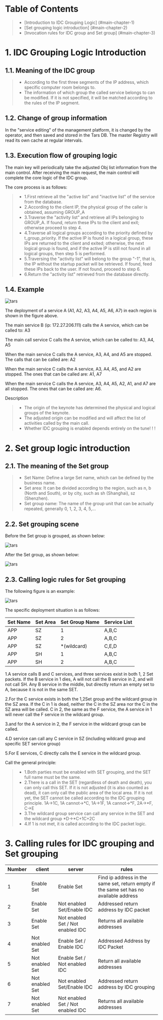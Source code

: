 # Table of Contents
> * [Introduction to IDC Grouping Logic] (#main-chapter-1)
> * [Set grouping logic introduction] (#main-chapter-2)
> * [Invocation rules for IDC group and Set group] (#main-chapter-3)

# 1. IDC Grouping Logic Introduction <a id="main-chapter-1"></a>

## 1.1. Meaning of the IDC group

> * According to the first three segments of the IP address, which specific computer room belongs to.
> * The information of which group the called service belongs to can be modified. If it is not specified, it will be matched according to the rules of the IP segment.

## 1.2. Change of group information

In the "service editing" of the management platform, it is changed by the operator, and then saved and stored in the Tars DB. The master Registry will read its own cache at regular intervals.

## 1.3. Execution flow of grouping logic

The main key will periodically take the adjusted Obj list information from the main control. After receiving the main request, the main control will complete the core logic of the IDC group.

The core process is as follows:

> * 1.First retrieve all the "active list" and "inactive list" of the service from the database.
> * 2.According to the client IP, the physical group of the caller is obtained, assuming GROUP_A
> * 3.Traverse the "activity list" and retrieve all IPs belonging to GROUP_A. If found, return these IPs to the client and exit; otherwise proceed to step 4.
> * 4.Traverse all logical groups according to the priority defined by t_group_priority. If the active IP is found in a logical group, these IPs are returned to the client and exited; otherwise, the next logical group is found, and if the active IP is still not found in all logical groups, then step 5 is performed.
> * 5.Traversing the "activity list" will belong to the group "-1", that is, the IP without the startup packet will be retrieved. If found, feed these IPs back to the user. If not found, proceed to step 6.
> * 6.Return the "activity list" retrieved from the database directly.

## 1.4. Example

![tars](images/tars_idc_pic.png)

The deployment of a service A (A1, A2, A3, A4, A5, A6, A7) in each region is shown in the figure above.

The main service B (ip: 172.27.206.111) calls the A service, which can be called to: A3

The main call service C calls the A service, which can be called to: A3, A4, A5

When the main service C calls the A service, A3, A4, and A5 are stopped. The calls that can be called are: A2

When the main service C calls the A service, A3, A4, A5, and A2 are stopped. The ones that can be called are: A1, A7

When the main service C calls the A service, A3, A4, A5, A2, A1, and A7 are all stopped. The ones that can be called are: A6.

Description
> * The origin of the keynote has determined the physical and logical groups of the keynote.
> * The adjusted origin can be modified and will affect the list of activities called by the main call.
> * Whether IDC grouping is enabled depends entirely on the tune! ! !

# 2. Set group logic introduction <a id="main-chapter-2"></a>

## 2.1. The meaning of the Set group

> * Set Name: Define a large Set name, which can be defined by the business name.
> * Set area: It can be divided according to the region, such as n, b (North and South), or by city, such as sh (Shanghai), sz (Shenzhen).
> * Set group name: The name of the group unit that can be actually repeated, generally 0, 1, 2, 3, 4, 5,...

## 2.2. Set grouping scene

Before the Set group is grouped, as shown below:

![tars](images/tars_set_pic1.png)

After the Set group, as shown below:

![tars](images/tars_set_pic2.png)

## 2.3. Calling logic rules for Set grouping

The following figure is an example:

![tars](images/tars_set_pic3.png)

The specific deployment situation is as follows:

Set Name|Set Area|Set Group Name|Service List
------|-----|------|----
APP |SZ |1 |A,B,C
APP |SZ |2 |A,B,C
APP |SZ |\*(wildcard) |C,E,D
APP |SH |1 |A,B,C
APP |SH |2 |A,B,C

1.A service calls B and C services, and three services exist in both 1, 2 Set packets. If the B service in 1 dies, A will not call the B service in 2, and will not call SH. Any B service in the middle, but directly return an empty set to A, because it is not in the same SET.

2.For the C service exists in both the 1,2Set group and the wildcard group in the SZ area. If the C in 1 is dead, neither the C in the SZ area nor the C in the SZ area will be called. C in 2, the same as the F service, the A service in 1 will never call the F service in the wildcard group.

3.and for the A service in 2, the F service in the wildcard group can be called.

4.D service can call any C service in SZ (including wildcard group and specific SET service group)

5.For E services, C directly calls the E service in the wildcard group.

Call the general principle:
> * 1.Both parties must be enabled with SET grouping, and the SET full name must be the same.
> * 2.There is a call in the SET (regardless of death and death), you can only call this SET. If it is not adjusted (it is also counted as dead), it can only call the public area of ​​the local area. If it is not yet, the SET cannot be called according to the IDC grouping principle. 1A->1C, 1A cannot->*C, 1A->1F, 1A cannot->*F, 2A->*F, C->E
> * 3.The wildcard group service can call any service in the SET and the wildcard group *D->*C+1C+2C
> * 4.If 1 is not met, it is called according to the IDC packet logic.

# 3. Calling rules for IDC grouping and Set grouping <a id="main-chapter-3"></a>

Number|client|server|rules
------|-----|------|----
1 |Enable Set |Enable Set |Find ip address in the same set, return empty if the same set has no available address
2 | Enable Set | Not enabled Set/Enable IDC | Addressed return address by IDC packet
3 | Enable Set | Not enabled Set / Not enabled IDC | Returns all available addresses
4 | Not enabled Set | Enable Set / Enable IDC | Addressed Address by IDC Packet
5 | Not enabled Set | Enable Set / Not enabled IDC | Return all available addresses
6 | Not enabled Set | Not enabled Set/Enable IDC | Addressed return address by IDC grouping
7 | Not enabled Set | Not enabled Set / Not enabled IDC | Returns all available addresses
